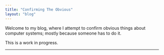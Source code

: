 ```yaml
---
title: "Confirming The Obvious"
layout: "blog"
---
```


Welcome to my blog, where I attempt to confirm obvious things about computer systems; mostly because someone has to do it.

This is a work in progress.

<hr/>
